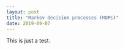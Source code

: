 ```yaml
---
layout: post
title: "Markov decision processes (MDPs)"
date: 2019-09-07
---
```


This is just a test.
